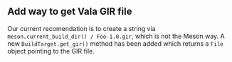 ## Add way to get Vala GIR file

Our current recomendation is to create a string via `meson.current_build_dir() /
Foo-1.0.gir`, which is not the Meson way. A new `BuildTarget.get_gir()` method
has been added which returns a `File` object pointing to the GIR file.
